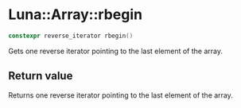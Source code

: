 # Luna::Array::rbegin

```c++
constexpr reverse_iterator rbegin()
```

Gets one reverse iterator pointing to the last element of the array. 



## Return value
Returns one reverse iterator pointing to the last element of the array. 

